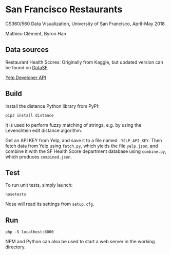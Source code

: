 # San Francisco Restaurants

CS360/560 Data Visualization, University of San Francisco, April-May 2018

Mathieu Clément, Byron Han

## Data sources

Restaurant Health Scores: Originally from Kaggle, but updated version can be found on [DataSF](https://data.sfgov.org/Health-and-Social-Services/Restaurant-Scores-LIVES-Standard/pyih-qa8i)

[Yelp Developer API](https://www.yelp.com/developers/documentation/v3/business_search)

## Build

Install the distance Python library from PyPI:

    pip3 install distance

It is used to perform fuzzy matching of strings, e.g. by using the Levenshtein edit distance algorithm.

Get an API KEY from Yelp, and save it to a file named `.YELP_API_KEY`. Then fetch data from Yelp using `fetch.py`, which yields the file `yelp.json`, and combine it with the SF Health Score department database using `combine.py`, which produces `combined.json`.

## Test

To run unit tests, simply launch:

    nosetests

Nose will read its settings from `setup.cfg`.

## Run

    php -S localhost:8000

NPM and Python can also be used to start a web server in the working directory.
